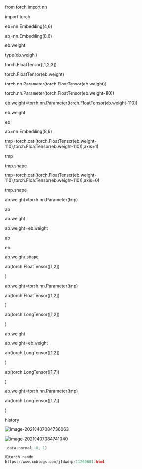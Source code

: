 from torch import nn

import torch

 eb=nn.Embedding(4,6)

 ab=nn.Embedding(8,6)

eb.weight

type(eb.weight)

torch.FloatTensor([1,2,3])

torch.FloatTensor(eb.weight)

torch.nn.Parameter(torch.FloatTensor(eb.weight))

torch.nn.Parameter(torch.FloatTensor(eb.weight-110))

eb.weight=torch.nn.Parameter(torch.FloatTensor(eb.weight-110))

eb.weight

eb

ab=nn.Embedding(8,6)

tmp=torch.cat((torch.FloatTensor(eb.weight-110),torch.FloatTensor(eb.weight-110)),axis=1)

tmp

tmp.shape

tmp=torch.cat((torch.FloatTensor(eb.weight-110),torch.FloatTensor(eb.weight-110)),axis=0)

tmp.shape

ab.weight=torch.nn.Parameter(tmp)

ab

ab.weight

ab.weight=eb.weight

ab

eb

ab.weight.shape

ab(torch.FloatTensor([1,2])

)

ab.weight=torch.nn.Parameter(tmp)

ab(torch.FloatTensor([1,2])

)

ab(torch.LongTensor([1,2])

)

ab.weight

ab.weight=eb.weight

ab(torch.LongTensor([1,2])

)

ab(torch.LongTensor([1,7])

)

ab.weight=torch.nn.Parameter(tmp)

ab(torch.LongTensor([1,7])

)

history

![image-20210407084736063](/Users/lixiang/Documents/typora/技术相关/torch/Untitled.assets/image-20210407084736063.png)

![image-20210407084741040](/Users/lixiang/Documents/typora/技术相关/torch/Untitled.assets/image-20210407084741040.png)

```python
.data.normal_(0, 1)

和torch randn
https://www.cnblogs.com/jfdwd/p/11269601.html
  
```